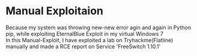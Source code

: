 # Manual Exploitaion

Because my system was throwing new-new error agin and again in Python pip, while exploiting EternalBlue Exploit in my virtual Windows 7  
In this Manual-Exploit, I have exploited a lab on Tryhackme(Flatline) manually and made a RCE report on Service 'FreeSwitch 1.10.1'